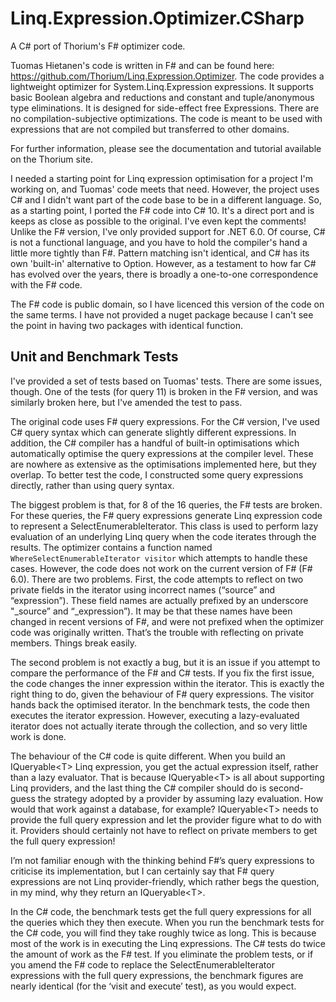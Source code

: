 # Linq.Expression.Optimizer.CSharp
A C# port of Thorium's F# optimizer code.

Tuomas Hietanen's code is written in F# and can be found here: https://github.com/Thorium/Linq.Expression.Optimizer.  The code provides a lightweight optimizer for System.Linq.Expression expressions. It supports basic Boolean algebra and reductions and constant and tuple/anonymous type eliminations. It is designed for side-effect free Expressions. There are no compilation-subjective optimizations. The code is meant to be used with expressions that are not compiled but transferred to other domains.

For further information, please see the documentation and tutorial available on the Thorium site.

I needed a starting point for Linq expression optimisation for a project I'm working on, and Tuomas' code meets that need. However, the project uses C# and I didn't want part of the code base to be in a different language. So, as a starting point, I ported the F# code into C# 10. It's a direct port and is keeps as close as possible to the original.  I've even kept the comments!  Unlike the F# version, I've only provided support for .NET 6.0.  Of course, C# is not a functional language, and you have to hold the compiler's hand a little more tightly than F#.  Pattern matching isn't identical, and C# has its own 'built-in' alternative to Option. However, as a testament to how far C# has evolved over the years, there is broadly a one-to-one correspondence with the F# code.

The F# code is public domain, so I have licenced this version of the code on the same terms.  I have not provided a nuget package because I can't see the point in having two packages with identical function.

## Unit and Benchmark Tests
I've provided a set of tests based on Tuomas' tests. There are some issues, though. One of the tests (for query 11) is broken in the F# version, and was similarly broken here, but I've amended the test to pass. 

The original code uses F# query expressions. For the C# version, I've used C# query syntax which can generate slightly different expressions.  In addition, the C# compiler has a handful of built-in optimisations which automatically optimise the query expressions at the compiler level.  These are nowhere as extensive as the optimisations implemented here, but they overlap.  To better test the code, I constructed some query expressions directly, rather than using query syntax.

The biggest problem is that, for 8 of the 16 queries, the F# tests are broken.  For these queries, the F# query expressions generate Linq expression code to represent a SelectEnumerableIterator. This class is used to perform lazy evaluation of an underlying Linq query when the code iterates through the results.  The optimizer contains a function named ``WhereSelectEnumerableIterator visitor`` which attempts to handle these cases.  However, the code does not work on the current version of F# (F# 6.0).  There are two problems.  First, the code attempts to reflect on two private fields in the iterator using incorrect names (“source” and “expression”).  These field names are actually prefixed by an underscore "\_source” and “\_expression”).  It may be that these names have been changed in recent versions of F#, and were not prefixed when the optimizer code was originally written.  That’s the trouble with reflecting on private members.  Things break easily.

The second problem is not exactly a bug, but it is an issue if you attempt to compare the performance of the F# and C# tests.  If you fix the first issue, the code changes the inner expression within the iterator.  This is exactly the right thing to do, given the behaviour of F# query expressions.  The visitor hands back the optimised iterator.  In the benchmark tests, the code then executes the iterator expression.  However, executing a lazy-evaluated iterator does not actually iterate through the collection, and so very little work is done.

The behaviour of the C# code is quite different.  When you build an IQueryable\<T\> Linq expression, you get the actual expression itself, rather than a lazy evaluator.  That is because IQueryable\<T\> is all about supporting Linq providers, and the last thing the C# compiler should do is second-guess the strategy adopted by a provider by assuming lazy evaluation.  How would that work against a database, for example?  IQueryable\<T\> needs to provide the full query expression and let the provider figure what to do with it.  Providers should certainly not have to reflect on private members to get the full query expression!  
  
I’m not familiar enough with the thinking behind F#’s query expressions to criticise its implementation, but I can certainly say that F# query expressions are not Linq provider-friendly, which rather begs the question, in my mind, why they return an IQueryable\<T\>.
  
In the C# code, the benchmark tests get the full query expressions for all the queries which they then execute.  When you run the benchmark tests for the C# code, you will find they take roughly twice as long. This is because most of the work is in executing the Linq expressions.  The C# tests do twice the amount of work as the F# test.  If you eliminate the problem tests, or if you amend the F# code to replace the SelectEnumerableIterator expressions with the full query expressions, the benchmark figures are nearly identical (for the ‘visit and execute’ test), as you would expect.
